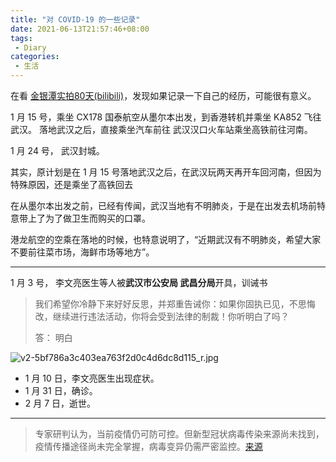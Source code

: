 ```yaml
---
title: "对 COVID-19 的一些记录"
date: 2021-06-13T21:57:46+08:00
tags:
 - Diary
categories:
 - 生活
---
```


在看 [金银潭实拍80天(bilibili)](https://www.bilibili.com/bangumi/play/ep338479)，发现如果记录一下自己的经历，可能很有意义。

1 月 15 号，乘坐 CX178 国泰航空从墨尔本出发，到香港转机并乘坐 KA852 飞往武汉。
落地武汉之后，直接乘坐汽车前往 武汉汉口火车站乘坐高铁前往河南。


1 月 24 号， 武汉封城。


其实，原计划是在 1 月 15 号落地武汉之后，在武汉玩两天再开车回河南，但因为特殊原因，还是乘坐了高铁回去

在从墨尔本出发之前，已经有传闻，武汉当地有不明肺炎，于是在出发去机场前特意带上了为了做卫生而购买的口罩。


港龙航空的空乘在落地的时候，也特意说明了，“近期武汉有不明肺炎，希望大家不要前往菜市场，海鲜市场等地方”。

---

1 月 3 号， 李文亮医生等人被**武汉市公安局 武昌分局**开具，训诫书

> 我们希望你冷静下来好好反思，并郑重告诫你：如果你固执已见，不思悔改，继续进行违法活动，你将会受到法律的制裁！你听明白了吗？
>
> 答： 明白

![v2-5bf786a3c403ea763f2d0c4d6dc8d115_r.jpg](https://i.loli.net/2021/06/13/joE7FN1lv56Wu8k.jpg)


 - 1 月 10 日，李文亮医生出现症状。
 - 1 月 31 日，确诊。
 - 2 月 7 日，逝世。


---

> 专家研判认为，当前疫情仍可防可控。但新型冠状病毒传染来源尚未找到，疫情传播途径尚未完全掌握，病毒变异仍需严密监控。[来源](http://www.nhc.gov.cn/yjb/s7860/202001/de5f07afe8054af3ab2a25a61d19ac70.shtml)






